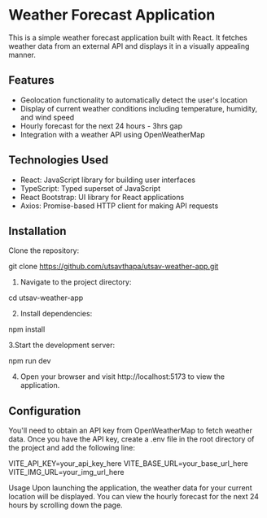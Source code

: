 # Weather Forecast Application

This is a simple weather forecast application built with React. It fetches weather data from an external API and displays it in a visually appealing manner.

## Features

- Geolocation functionality to automatically detect the user's location
- Display of current weather conditions including temperature, humidity, and wind speed
- Hourly forecast for the next 24 hours - 3hrs gap
- Integration with a weather API using OpenWeatherMap

## Technologies Used

- React: JavaScript library for building user interfaces
- TypeScript: Typed superset of JavaScript
- React Bootstrap: UI library for React applications
- Axios: Promise-based HTTP client for making API requests

## Installation

Clone the repository:

   git clone https://github.com/utsavthapa/utsav-weather-app.git

1. Navigate to the project directory:

  cd utsav-weather-app

2. Install dependencies:

  npm install

3.Start the development server:

  npm run dev

4. Open your browser and visit http://localhost:5173 to view the application.

## Configuration

You'll need to obtain an API key from OpenWeatherMap to fetch weather data. Once you have the API key, create a .env file in the root directory of the project and add the following line:

VITE_API_KEY=your_api_key_here
VITE_BASE_URL=your_base_url_here
VITE_IMG_URL=your_img_url_here

Usage
Upon launching the application, the weather data for your current location will be displayed.
You can view the hourly forecast for the next 24 hours by scrolling down the page.